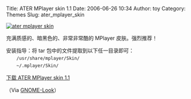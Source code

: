 Title: ATER MPlayer skin 1.1
Date: 2006-06-26 10:34
Author: toy
Category: Themes
Slug: ater_mplayer_skin

[![ater mplayer
skin](http://static.flickr.com/49/175073615_faeea950e1_m.jpg)](http://www.flickr.com/photos/xxd/175073615/ "Photo Sharing")

充满质感的、暗黑色的、非常非常酷的 MPlayer 皮肤。强烈推荐！

安装指导：将 tar 包中的文件提取到以下任一目录即可：  
　　`/usr/share/mplayer/Skin/`  
　　`~/.mplayer/Skin/`

[下载 ATER MPlayer skin
1.1](http://www.gnome-look.org/content/download.php?content=41477&id=1)

（Via
[GNOME-Look](http://www.gnome-look.org/content/show.php?content=41477)）
